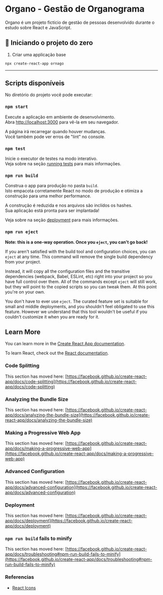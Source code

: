 # Organo - Gestão de Organograma

Organo é um projeto fictício de gestão de pessoas desenvolvido durante o estudo sobre React e JavaScript.

## 🚀 Iniciando o projeto do zero

1. Criar uma applicação base

```bash
npx create-react-app ornago
```

---

## Scripts disponíveis

No diretório do projeto você pode executar:

### `npm start`

Execute a aplicação em ambiente de desenvolvimento.\
Abra [http://localhost:3000](http://localhost:3000) para vê-la em seu navegador.

A página irá recarregar quando houver mudanças.\
Você também pode ver erros de "lint" no console.

### `npm test`

Inicie o executor de testes na modo interativo.\
Veja sobre na seção [running tests](https://facebook.github.io/create-react-app/docs/running-tests) para mais informações.

### `npm run build`

Construa o app para produção no pasta `build`.\
Isto empacota corretamente React no modo de produção e otimiza a construção para uma melhor performance.

A construção é reduzida e nos arquivos são inclídos os hashes.\
Sua aplicação está pronta para ser implantada!

Veja sobre na seção [deployment](https://facebook.github.io/create-react-app/docs/deployment) para mais informações.

### `npm run eject`

**Note: this is a one-way operation. Once you `eject`, you can't go back!**

If you aren't satisfied with the build tool and configuration choices, you can `eject` at any time. This command will remove the single build dependency from your project.

Instead, it will copy all the configuration files and the transitive dependencies (webpack, Babel, ESLint, etc) right into your project so you have full control over them. All of the commands except `eject` will still work, but they will point to the copied scripts so you can tweak them. At this point you're on your own.

You don't have to ever use `eject`. The curated feature set is suitable for small and middle deployments, and you shouldn't feel obligated to use this feature. However we understand that this tool wouldn't be useful if you couldn't customize it when you are ready for it.

## Learn More

You can learn more in the [Create React App documentation](https://facebook.github.io/create-react-app/docs/getting-started).

To learn React, check out the [React documentation](https://reactjs.org/).

### Code Splitting

This section has moved here: [https://facebook.github.io/create-react-app/docs/code-splitting](https://facebook.github.io/create-react-app/docs/code-splitting)

### Analyzing the Bundle Size

This section has moved here: [https://facebook.github.io/create-react-app/docs/analyzing-the-bundle-size](https://facebook.github.io/create-react-app/docs/analyzing-the-bundle-size)

### Making a Progressive Web App

This section has moved here: [https://facebook.github.io/create-react-app/docs/making-a-progressive-web-app](https://facebook.github.io/create-react-app/docs/making-a-progressive-web-app)

### Advanced Configuration

This section has moved here: [https://facebook.github.io/create-react-app/docs/advanced-configuration](https://facebook.github.io/create-react-app/docs/advanced-configuration)

### Deployment

This section has moved here: [https://facebook.github.io/create-react-app/docs/deployment](https://facebook.github.io/create-react-app/docs/deployment)

### `npm run build` fails to minify

This section has moved here: [https://facebook.github.io/create-react-app/docs/troubleshooting#npm-run-build-fails-to-minify](https://facebook.github.io/create-react-app/docs/troubleshooting#npm-run-build-fails-to-minify)

### Referencias

* [React Icons](https://react-icons.github.io/react-icons/)
